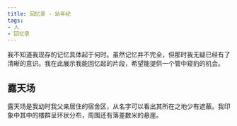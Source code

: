 ```yaml
---
title: 回忆录 - 幼年纪
tags:
- 人
- 回忆录
---
```


我不知道我现存的记忆具体起于何时。虽然记忆并不完全，但那时我无疑已经有了清晰的意识。我在此展示我能回忆起的片段，希望能提供一个管中窥豹的机会。

## 露天场

露天场是我幼时我父亲居住的宿舍区，从名字可以看出其所在之地少有遮蔽。我印象中其中的楼群呈环状分布，周围还有落差数米的悬崖。
